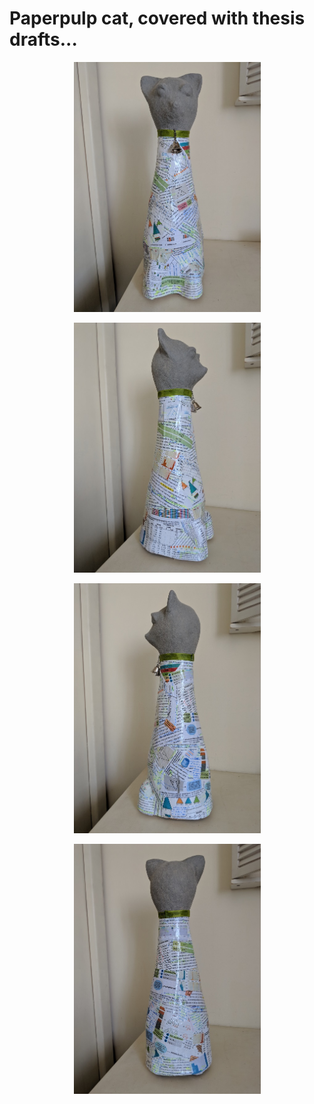 
# Paperpulp cat, covered with thesis drafts...

<p align="center">
  <img width="299" height="400" src="IMG_20180704_092941_1.jpg">
</p>

<p align="center">
  <img width="299" height="400" src="IMG_20180704_093043.jpg">
</p>

<p align="center">
  <img width="299" height="400" src="IMG_20180704_093054.jpg">
</p>

<p align="center">
  <img width="299" height="400" src="IMG_20180704_093049.jpg">
</p>

